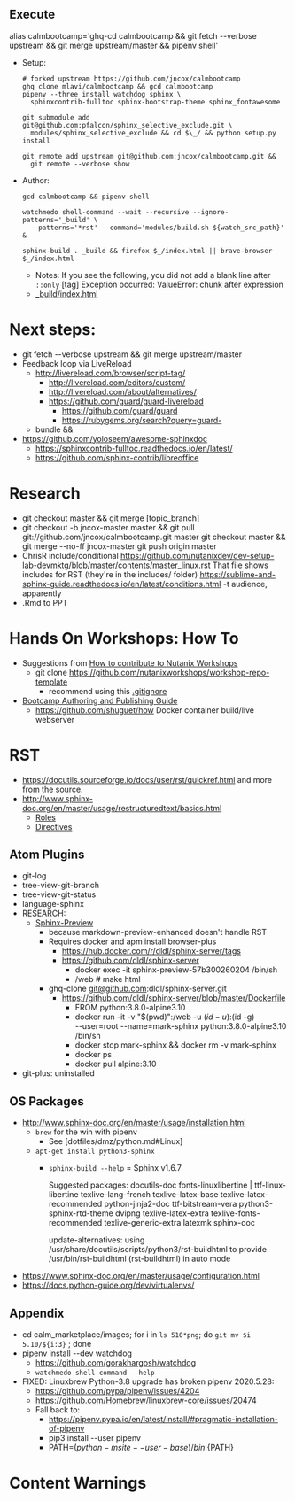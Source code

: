 ## Execute

alias calmbootcamp='ghq-cd calmbootcamp && git fetch --verbose upstream && git merge upstream/master && pipenv shell'

- Setup:

      # forked upstream https://github.com/jncox/calmbootcamp
      ghq clone mlavi/calmbootcamp && gcd calmbootcamp
      pipenv --three install watchdog sphinx \
        sphinxcontrib-fulltoc sphinx-bootstrap-theme sphinx_fontawesome

      git submodule add git@github.com:pfalcon/sphinx_selective_exclude.git \
        modules/sphinx_selective_exclude && cd $\_/ && python setup.py install

      git remote add upstream git@github.com:jncox/calmbootcamp.git &&
        git remote --verbose show

- Author:
    ```
    gcd calmbootcamp && pipenv shell

    watchmedo shell-command --wait --recursive --ignore-patterns='_build' \
      --patterns='*rst' --command='modules/build.sh ${watch_src_path}' &

    sphinx-build . _build && firefox $_/index.html || brave-browser $_/index.html

    ```
  - Notes:
    If you see the following, you did not add a blank line after `::only` [tag]
    Exception occurred:
    ValueError: chunk after expression
  - [_build/index.html](./_build/index.html)

# Next steps:
- git fetch --verbose upstream && git merge upstream/master
- Feedback loop via LiveReload
  - http://livereload.com/browser/script-tag/
    - http://livereload.com/editors/custom/
    - http://livereload.com/about/alternatives/
    - https://github.com/guard/guard-livereload
      - https://github.com/guard/guard
      - https://rubygems.org/search?query=guard-
  - bundle &&
- https://github.com/yoloseem/awesome-sphinxdoc
  - https://sphinxcontrib-fulltoc.readthedocs.io/en/latest/
  - https://github.com/sphinx-contrib/libreoffice

# Research
- git checkout master && git merge [topic_branch]
- git checkout -b jncox-master master &&
  git pull git://github.com/jncox/calmbootcamp.git master
  git checkout master && git merge --no-ff jncox-master
  git push origin master
- ChrisR include/conditional
https://github.com/nutanixdev/dev-setup-lab-devmktg/blob/master/contents/master_linux.rst
That file shows includes for RST (they're in the includes/ folder)
https://sublime-and-sphinx-guide.readthedocs.io/en/latest/conditions.html
-t audience, apparently
- .Rmd to PPT

# Hands On Workshops: How To

- Suggestions from [How to contribute to Nutanix Workshops](https://nutanix.handsonworkshops.com/workshops/32805e93-e67f-46b4-9700-a7eb78db4c21/view/)
  - git clone https://github.com/nutanixworkshops/workshop-repo-template
    - recommend using this [.gitignore](https://s3.amazonaws.com/handsonworkshops.prod.media/ws/32805e93e67f46b49700a7eb78db4c21/d/file/dd1e954b38474309acca60229d80acb6/.gitignore)
- [Bootcamp Authoring and Publishing Guide](https://drive.google.com/file/d/1-mI4-oCEjNgSmq8hagQHKfY6P1Ja9e0k/view)
  - https://github.com/shuguet/how Docker container build/live webserver

# RST

- https://docutils.sourceforge.io/docs/user/rst/quickref.html and more from the source.
- http://www.sphinx-doc.org/en/master/usage/restructuredtext/basics.html
  - [Roles](http://www.sphinx-doc.org/en/master/usage/restructuredtext/roles.html)
  - [Directives](http://www.sphinx-doc.org/en/master/usage/restructuredtext/directives.html)

## Atom Plugins

- git-log
- tree-view-git-branch
- tree-view-git-status
- language-sphinx
- RESEARCH:
  - [Sphinx-Preview](https://github.com/dldl/sphinx-preview)
    - because markdown-preview-enhanced doesn't handle RST
    - Requires docker and apm install browser-plus
      - https://hub.docker.com/r/dldl/sphinx-server/tags
      - https://github.com/dldl/sphinx-server
        - docker exec -it sphinx-preview-57b300260204 /bin/sh
        - /web # make html
    - ghq-clone git@github.com:dldl/sphinx-server.git
      - https://github.com/dldl/sphinx-server/blob/master/Dockerfile
        - FROM python:3.8.0-alpine3.10
        - docker run -it -v "$(pwd)":/web -u $(id -u):$(id -g) \
        --user=root --name=mark-sphinx python:3.8.0-alpine3.10 /bin/sh
        - docker stop mark-sphinx && docker rm -v mark-sphinx
        - docker ps
        - docker pull alpine:3.10
- git-plus: uninstalled

## OS Packages

- http://www.sphinx-doc.org/en/master/usage/installation.html
  - `brew` for the win with pipenv
    - See [dotfiles/dmz/python.md#Linux]
  - `apt-get install python3-sphinx`
    - `sphinx-build --help` = Sphinx v1.6.7

        Suggested packages:
          docutils-doc fonts-linuxlibertine | ttf-linux-libertine texlive-lang-french texlive-latex-base
          texlive-latex-recommended python-jinja2-doc ttf-bitstream-vera python3-sphinx-rtd-theme dvipng
          texlive-latex-extra texlive-fonts-recommended texlive-generic-extra latexmk sphinx-doc

        update-alternatives: using /usr/share/docutils/scripts/python3/rst-buildhtml to provide /usr/bin/rst-buildhtml (rst-buildhtml) in auto mode
- https://www.sphinx-doc.org/en/master/usage/configuration.html
- https://docs.python-guide.org/dev/virtualenvs/

## Appendix

- cd calm_marketplace/images; for i in `ls 510*png`; do `git mv $i 5.10/${i:3}` ; done
- pipenv install --dev watchdog
  - https://github.com/gorakhargosh/watchdog
  - `watchmedo shell-command --help`
- FIXED: Linuxbrew Python-3.8 upgrade has broken pipenv 2020.5.28:
  - https://github.com/pypa/pipenv/issues/4204
  - https://github.com/Homebrew/linuxbrew-core/issues/20474
  - Fall back to:
    - https://pipenv.pypa.io/en/latest/install/#pragmatic-installation-of-pipenv
    - pip3 install --user pipenv
    - PATH=$(python -m site --user-base)/bin:${PATH}

# Content Warnings
